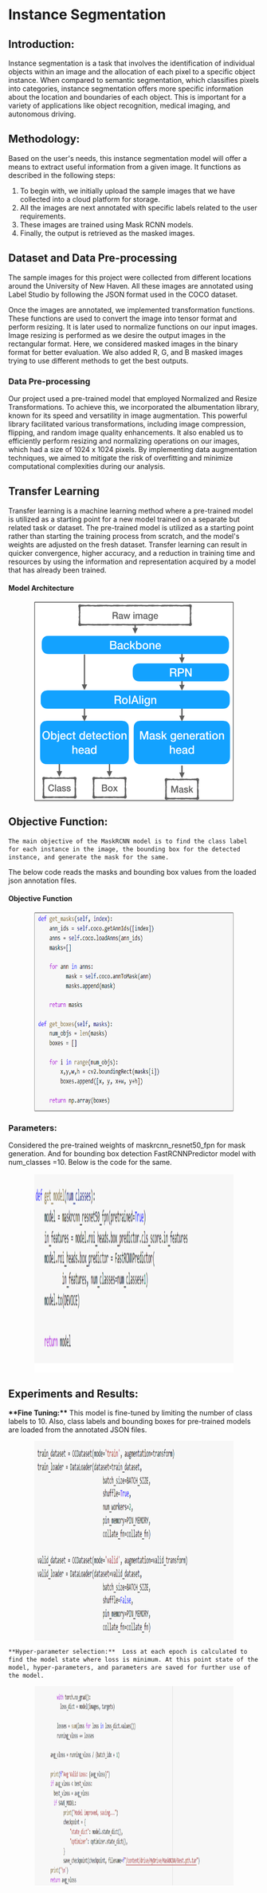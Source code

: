 # Instance Segmentation
## Introduction:
Instance segmentation is a task that involves the identification of individual objects within an image and the allocation of each pixel to a specific object instance. When compared to semantic segmentation, which classifies pixels into categories, instance segmentation offers more specific information about the location and boundaries of each object. This is important for a variety of applications like object recognition, medical imaging, and autonomous driving.

## Methodology:
Based on the user's needs, this instance segmentation model will offer a means to extract useful information from a given image. It functions as described in the following steps:
1. To begin with, we initially upload the sample images that we have collected into a cloud platform for storage.
2. All the images are next annotated with specific labels related to the user requirements.
3. These images are trained using Mask RCNN models.
3. Finally, the output is retrieved as the masked images.

## Dataset and Data Pre-processing
The sample images for this project were collected from different locations around the University of New Haven. All these images are annotated using Label Studio by following the JSON format used in the COCO dataset. 

Once the images are annotated, we implemented transformation functions. These functions are used to convert the image into tensor format and perform resizing. It is later used to normalize functions on our input images.
Image resizing is performed as we desire the output images in the rectangular format. Here, we considered masked images in the binary format for better evaluation. We also added R, G, and B masked images trying to use different methods to get the best outputs.

### Data Pre-processing

Our project used a pre-trained model that employed Normalized and Resize Transformations. To achieve this, we incorporated the albumentation library, known for its speed and versatility in image augmentation. This powerful library facilitated various transformations, including image compression, flipping, and random image quality enhancements. It also enabled us to efficiently perform resizing and normalizing operations on our images, which had a size of 1024 x 1024 pixels. By implementing data augmentation techniques, we aimed to mitigate the risk of overfitting and minimize computational complexities during our analysis.


## Transfer Learning

Transfer learning is a machine learning method where a pre-trained model is utilized as a starting point for a new model trained on a separate but related task or dataset. The pre-trained model is utilized as a starting point rather than starting the training process from scratch, and the model's weights are adjusted on the fresh dataset. Transfer learning can result in quicker convergence, higher accuracy, and a reduction in training time and resources by using the information and representation acquired by a model that has already been trained.


####                    Model Architecture
<p align="center">
<img src="utils/model_architecture.png" alt="Model Architecture" width="400" height="400" align="center" />
          
</p>

## Objective Function: 
	The main objective of the MaskRCNN model is to find the class label for each instance in the image, the bounding box for the detected instance, and generate the mask for the same.
The below code reads the masks and bounding box values from the loaded json annotation files.

####                    Objective Function 

<p align="center">
<img src="utils/objective_fn.png" alt="Objective Function" width="400" height="400" align="center" />
</p>

### Parameters:
Considered the pre-trained weights of maskrcnn_resnet50_fpn for mask generation. And for bounding box detection FastRCNNPredictor model with num_classes =10. Below is the code for the same.

<p align="center">
<img src="utils/parameters.png" alt="Parameters" width="400" height="400" align="center" />
</p>

## Experiments and Results:
<p>
	<b>**Fine Tuning:**</b> This model is fine-tuned by limiting the number of class labels to 10. Also, class labels and bounding boxes for pre-trained models are loaded from the annotated JSON files.
</p>
<p align="center">
<img src="utils/fine_tune.png" alt="Fine Tuning Model" width="400" height="400" align="center" />
</p>

	**Hyper-parameter selection:**  Loss at each epoch is calculated to find the model state where loss is minimum. At this point state of the model, hyper-parameters, and parameters are saved for further use of the model. 
	
<p align="center">
<img src="utils/hyper_parameter.png" alt="Hyper Parameters" width="400" height="400" align="center" />
</p>
